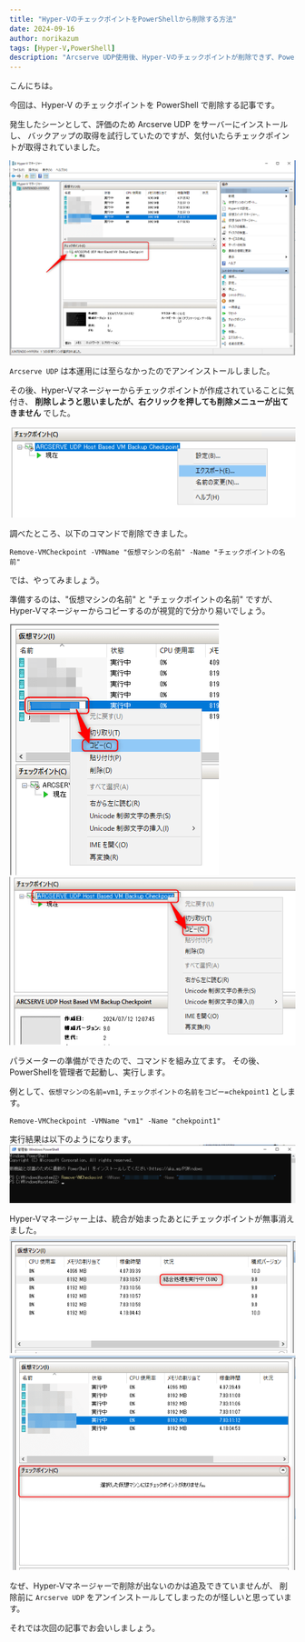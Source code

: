 ```yaml
---
title: "Hyper-VのチェックポイントをPowerShellから削除する方法"
date: 2024-09-16
author: norikazum
tags: [Hyper-V,PowerShell]
description: "Arcserve UDP使用後、Hyper-Vのチェックポイントが削除できず、PowerShellコマンド「Remove-VMCheckpoint」で無事に削除できた手順を紹介します。"
---
```


こんにちは。

今回は、Hyper-V のチェックポイントを PowerShell で削除する記事です。

発生したシーンとして、評価のため Arcserve UDP をサーバーにインストールし、
バックアップの取得を試行していたのですが、気付いたらチェックポイントが取得されていました。

![ARCSERVE UDP でチェックポイントが作成された](images/2024-07-23_18h42_54.png "ARCSERVE UDP でチェックポイントが作成された")

`Arcserve UDP` は本運用には至らなかったのでアンインストールしました。

その後、Hyper-Vマネージャーからチェックポイントが作成されていることに気付き、
**削除しようと思いましたが、右クリックを押しても削除メニューが出てきません** でした。

![右クリックで削除が出てこない](images/2024-07-23_18h46_03.png "右クリックで削除が出てこない")

調べたところ、以下のコマンドで削除できました。

```powershell:title=Remove-VMCheckpoint&nbsp;usage
Remove-VMCheckpoint -VMName "仮想マシンの名前" -Name "チェックポイントの名前"
```


では、やってみましょう。

準備するのは、"仮想マシンの名前" と "チェックポイントの名前" ですが、
Hyper-Vマネージャーからコピーするのが視覚的で分かり易いでしょう。

![仮想マシンの名前をコピー](images/2024-07-23_18h50_15.png "仮想マシンの名前をコピー")
![チェックポイントの名前をコピー](images/2024-07-23_18h50_27.png "チェックポイントの名前をコピー")

パラメーターの準備ができたので、コマンドを組み立てます。
その後、PowerShellを管理者で起動し、実行します。

例として、`仮想マシンの名前=vm1`, `チェックポイントの名前をコピー=chekpoint1` とします。

```powershell:title=vm1のchekpoint1を削除するコマンド
Remove-VMCheckpoint -VMName "vm1" -Name "chekpoint1"
```

実行結果は以下のようになります。
![PowerShellプロンプトの状況](images/2024-07-23_18h54_57.png "PowerShellプロンプトの状況")

Hyper-Vマネージャー上は、統合が始まったあとにチェックポイントが無事消えました。
![チェックポイントの統合](images/2024-07-23_18h56_39.png "チェックポイントの統合")
![チェックポイントが無事削除できた](images/2024-07-23_18h56_51.png "チェックポイントが無事削除できた")

なぜ、Hyper-Vマネージャーで削除が出ないのかは追及できていませんが、
削除前に `Arcserve UDP` をアンインストールしてしまったのが怪しいと思っています。

それでは次回の記事でお会いしましょう。
